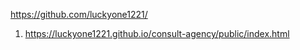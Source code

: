 <https://github.com/luckyone1221/>
1. <https://luckyone1221.github.io/consult-agency/public/index.html>